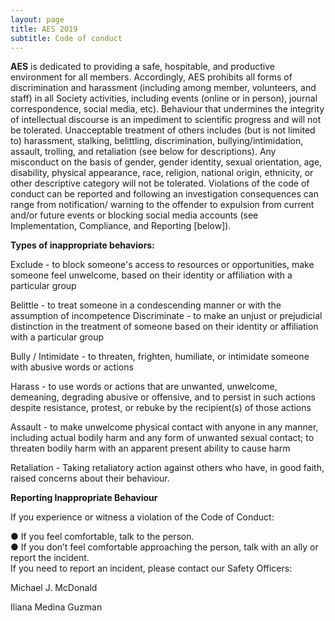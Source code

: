 ```yaml
---
layout: page
title: AES 2019
subtitle: Code of conduct
---
```


**AES** is dedicated to providing a safe, hospitable, and productive environment for all members. Accordingly, AES prohibits all forms of discrimination and harassment (including among member, volunteers, and staff) in all Society activities, including events (online or in person), journal correspondence, social media, etc). Behaviour that undermines the integrity of intellectual discourse is an impediment to scientific progress and will not be tolerated. Unacceptable treatment of others includes (but is not limited to) harassment, stalking, belittling, discrimination, bullying/intimidation, assault, trolling, and retaliation (see below for descriptions). Any misconduct on the basis of gender, gender identity, sexual orientation, age, disability, physical appearance, race, religion, national origin, ethnicity, or other descriptive category will not be tolerated.
Violations of the code of conduct can be reported and following an investigation consequences can range from notification/ warning to the offender to expulsion from current and/or future events or blocking social media accounts (see Implementation, Compliance, and Reporting [below]).    

**Types of inappropriate behaviors:** 

Exclude - to block someone's access to resources or opportunities, make someone feel unwelcome, based on their identity or affiliation with a particular group 

Belittle - to treat someone in a condescending manner or with the assumption of incompetence 
Discriminate - to make an unjust or prejudicial distinction in the treatment of someone based on their identity or affiliation with a particular group 

Bully / Intimidate - to threaten, frighten, humiliate, or intimidate someone with abusive words or actions 

Harass - to use words or actions that are unwanted, unwelcome, demeaning, degrading abusive or offensive, and to persist in such actions despite resistance, protest, or rebuke by the recipient(s) of those actions 

Assault - to make unwelcome physical contact with anyone in any manner, including actual bodily harm and any form of unwanted sexual contact; to threaten bodily harm with an apparent present ability to cause harm

Retaliation -  Taking retaliatory action against others who have, in good faith, raised concerns about their behaviour.

**Reporting Inappropriate Behaviour**

If you experience or witness a violation of the Code of Conduct:  

●     If you feel comfortable, talk to the person.  
●     If you don’t feel comfortable approaching the person, talk with an ally or report the incident.  
If you need to report an incident, please contact our Safety Officers:  

Michael J. McDonald  

Iliana Medina Guzman
